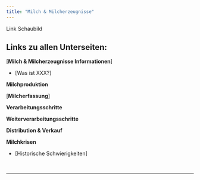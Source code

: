 ```yaml
---
title: "Milch & Milcherzeugnisse"
---
```


Link Schaubild 

## Links zu allen Unterseiten:

[**Milch & Milcherzeugnisse Informationen**]

- [Was ist XXX?]

**Milchproduktion**

[**Milcherfassung**]

**Verarbeitungsschritte**

**Weiterverarbeitungsschritte**

**Distribution & Verkauf**

**Milchkrisen**

- [Historische Schwierigkeiten]

 

<br>

---

<br> 



